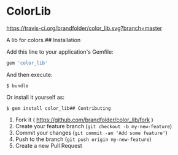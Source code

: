 # ColorLib
https://travis-ci.org/brandfolder/color_lib.svg?branch=master

A lib for colors.## Installation

Add this line to your application's Gemfile:

```ruby
gem 'color_lib'
```

And then execute:

    $ bundle

Or install it yourself as:

    $ gem install color_lib## Contributing

1. Fork it ( https://github.com/brandfolder/color_lib/fork )
2. Create your feature branch (`git checkout -b my-new-feature`)
3. Commit your changes (`git commit -am 'Add some feature'`)
4. Push to the branch (`git push origin my-new-feature`)
5. Create a new Pull Request
